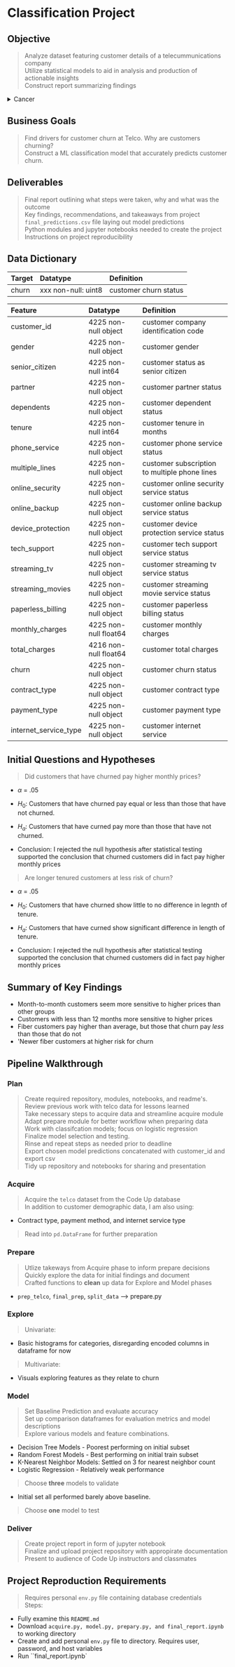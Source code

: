 # Classification Project
## Objective 
> Analyze dataset featuring customer details of a telecummunications company  
Utilize statistical models to aid in analysis and production of actionable insights  
Construct report summarizing findings

<Details>
<summary> Cancer </summary>
<li> alksdjflkjasdf


</Details>

## Business Goals
> Find drivers for customer churn at Telco. Why are customers churning?  
Construct a ML classification model that accurately predicts customer churn.  

## Deliverables
> Final report outlining what steps were taken, why and what was the outcome  
Key findings, recommendations, and takeaways from project  
`final_predictions.csv` file laying out model predictions  
Python modules and jupyter notebooks needed to create the project  
Instructions on project reproducibility

## Data Dictionary
|Target|Datatype|Definition|
|:-----|:-----|:-----|
|churn|xxx non-null: uint8| customer churn status

|Feature|Datatype|Definition|
|:-----|:-----|:-----|
customer_id                           | 4225 non-null   object | customer company identification code
gender                                | 4225 non-null   object | customer gender 
senior_citizen                        | 4225 non-null   int64  | customer status as senior citizen
partner                               | 4225 non-null   object | customer partner status
dependents                            | 4225 non-null   object | customer dependent status
tenure                                | 4225 non-null   int64  | customer tenure in months
phone_service                         | 4225 non-null   object | customer phone service status
multiple_lines                        | 4225 non-null   object | customer subscription to multiple phone lines
online_security                       | 4225 non-null   object | customer online security service status
online_backup                         | 4225 non-null   object | customer online backup service status
device_protection                     | 4225 non-null   object | customer device protection service status
tech_support                          | 4225 non-null   object | customer tech support service status
streaming_tv                          | 4225 non-null   object | customer streaming tv service status
streaming_movies                      | 4225 non-null   object | customer streaming movie service status
paperless_billing                     | 4225 non-null   object | customer paperless billing status
monthly_charges                       | 4225 non-null   float64| customer monthly charges
total_charges                         | 4216 non-null   float64| customer total charges
churn                                 | 4225 non-null   object | customer churn status
contract_type                         | 4225 non-null   object | customer contract type
payment_type                          | 4225 non-null   object | customer payment type
internet_service_type                 | 4225 non-null   object | customer internet service 


## Initial Questions and Hypotheses
> Did customers that have churned pay higher monthly prices?   
* ${\alpha}$ = .05

* ${H_0}$: Customers that have churned pay equal or less than those that have not churned.

* ${H_a}$: Customers that have curned pay more than those that have not churned.

* Conclusion: I rejected the null hypothesis after statistical testing supported the conclusion that churned customers did in fact pay higher monthly prices

> Are longer tenured customers at less risk of churn?
* ${\alpha}$ = .05

* ${H_0}$: Customers that have churned show little to no difference in legnth of tenure.

* ${H_a}$: Customers that have curned show significant difference in length of tenure.

 * Conclusion: I rejected the null hypothesis after statistical testing supported the conclusion that churned customers did in fact pay higher monthly prices

## Summary of Key Findings
* Month-to-month customers seem more sensitive to higher prices than other groups
* Customers with less than 12 months more sensitive to higher prices
* Fiber customers pay higher than average, but those that churn pay *less* than those that do not
* 'Newer fiber customers at higher risk for churn

## Pipeline Walkthrough
### Plan
> Create required repository, modules, notebooks, and readme's.  
Review previous work with telco data for lessons learned  
Take necessary steps to acquire data and streamline acquire module  
Adapt prepare module for better workflow when preparing data  
Work with classifcation models; focus on logistic regression  
Finalize model selection and testing.   
Rinse and repeat steps as needed prior to deadline  
Export chosen model predictions concatenated with customer_id and export csv  
Tidy up repository and notebooks for sharing and presentation  

### Acquire
> Acquire the `telco` dataset from the Code Up database  
> In addition to customer demographic data, I am also using:
- Contract type, payment method, and internet service type  
> Read into `pd.DataFrame` for further preparation

### Prepare
> Utlize takeways from Acquire phase to inform prepare decisions  
> Quickly explore the data for initial findings and document  
> Crafted functions to **clean** up data for Explore and Model phases
* `prep_telco`, `final_prep`, `split_data` --> prepare.py

### Explore
> Univariate: 
* Basic histograms for categories, disregarding encoded columns in dataframe for now
> Multivariate:
* Visuals exploring features as they relate to churn

### Model

> Set Baseline Prediction and evaluate accuracy  
> Set up comparison dataframes for evaluation metrics and model descriptions  
> Explore various models and feature combinations.
* Decision Tree Models - Poorest performing on initial subset
* Random Forest Models - Best performing on initial train subset
* K-Nearest Neighbor Models: Settled on 3 for nearest neighbor count
* Logistic Regression - Relatively weak performance

> Choose **three** models to validate
* Initial set all performed barely above baseline. 

>Choose **one** model to test

### Deliver
> Create project report in form of jupyter notebook  
> Finalize and upload project repository with appropirate documentation  
> Present to audience of Code Up instructors and classmates

## Project Reproduction Requirements
> Requires personal `env.py` file containing database credentials  
> Steps:
* Fully examine this `README.md`
* Download `acquire.py, model.py, prepary.py, and final_report.ipynb` to working directory
* Create and add personal `env.py` file to directory. Requires user, password, and host variables
* Run ``final_report.ipynb`
